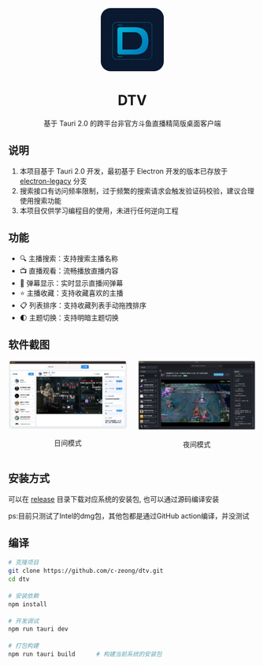 <div align="center">
  <img src="images/icon.png" alt="DTV Logo" width="128" height="128">
  <h1>DTV</h1>
  <p>基于 Tauri 2.0 的跨平台非官方斗鱼直播精简版桌面客户端</p>
</div>


## 说明

1. 本项目基于 Tauri 2.0 开发，最初基于 Electron 开发的版本已存放于 [electron-legacy](https://github.com/c-zeong/DTV/tree/electron-legacy) 分支
2. 搜索接口有访问频率限制，过于频繁的搜索请求会触发验证码校验，建议合理使用搜索功能
3. 本项目仅供学习编程目的使用，未进行任何逆向工程

## 功能

- 🔍 主播搜索：支持搜索主播名称
- 📺 直播观看：流畅播放直播内容
- 💬 弹幕显示：实时显示直播间弹幕
- ⭐ 主播收藏：支持收藏喜欢的主播
- 📋 列表排序：支持收藏列表手动拖拽排序
- 🌓 主题切换：支持明暗主题切换

## 软件截图

<div align="center">
  <div style="display: flex; justify-content: center; gap: 20px;">
    <div>
      <img src="images/iShot_light.png" alt="日间模式" width="400">
      <p>日间模式</p>
    </div>
    <div>
      <img src="images/iShot_dark.png" alt="夜间模式" width="400"> 
      <p>夜间模式</p>
    </div>
  </div>
</div>

## 安装方式

可以在 [release](https://github.com/c-zeong/dtv/releases) 目录下载对应系统的安装包, 也可以通过源码编译安装

ps:目前只测试了Intel的dmg包，其他包都是通过GitHub action编译，并没测试

## 编译

```bash
# 克隆项目
git clone https://github.com/c-zeong/dtv.git
cd dtv

# 安装依赖
npm install

# 开发调试
npm run tauri dev

# 打包构建
npm run tauri build      # 构建当前系统的安装包
```
